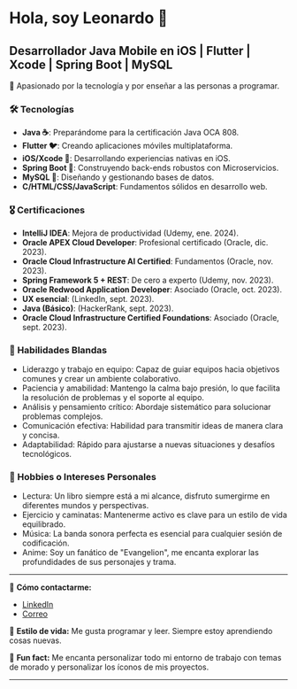 # Hola, soy Leonardo 👋

## Desarrollador Java Mobile en iOS | Flutter | Xcode | Spring Boot | MySQL

🔮 Apasionado por la tecnología y por enseñar a las personas a programar.

### 🛠 Tecnologías
- **Java ☕**: Preparándome para la certificación Java OCA 808.
- **Flutter 🐦**: Creando aplicaciones móviles multiplataforma.
- **iOS/Xcode 🍏**: Desarrollando experiencias nativas en iOS.
- **Spring Boot 🌱**: Construyendo back-ends robustos con Microservicios.
- **MySQL 🐬**: Diseñando y gestionando bases de datos.
- **C/HTML/CSS/JavaScript**: Fundamentos sólidos en desarrollo web.

### 🎖 Certificaciones
- **IntelliJ IDEA**: Mejora de productividad (Udemy, ene. 2024).
- **Oracle APEX Cloud Developer**: Profesional certificado (Oracle, dic. 2023).
- **Oracle Cloud Infrastructure AI Certified**: Fundamentos (Oracle, nov. 2023).
- **Spring Framework 5 + REST**: De cero a experto (Udemy, nov. 2023).
- **Oracle Redwood Application Developer**: Asociado (Oracle, oct. 2023).
- **UX esencial**: (LinkedIn, sept. 2023).
- **Java (Básico)**: (HackerRank, sept. 2023).
- **Oracle Cloud Infrastructure Certified Foundations**: Asociado (Oracle, sept. 2023).

### 💼 Habilidades Blandas
- Liderazgo y trabajo en equipo: Capaz de guiar equipos hacia objetivos comunes y crear un ambiente colaborativo.
- Paciencia y amabilidad: Mantengo la calma bajo presión, lo que facilita la resolución de problemas y el soporte al equipo.
- Análisis y pensamiento crítico: Abordaje sistemático para solucionar problemas complejos.
- Comunicación efectiva: Habilidad para transmitir ideas de manera clara y concisa.
- Adaptabilidad: Rápido para ajustarse a nuevas situaciones y desafíos tecnológicos.

### 🎈 Hobbies o Intereses Personales
- Lectura: Un libro siempre está a mi alcance, disfruto sumergirme en diferentes mundos y perspectivas.
- Ejercicio y caminatas: Mantenerme activo es clave para un estilo de vida equilibrado.
- Música: La banda sonora perfecta es esencial para cualquier sesión de codificación.
- Anime: Soy un fanático de "Evangelion", me encanta explorar las profundidades de sus personajes y trama.

---

🔗 **Cómo contactarme:**
- [LinkedIn](www.linkedin.com/in/leonardo-vargas-olvera-backendjr78936)
- [Correo](mailto:leonardo.vargas.ulsa@gmail.com)

💜 **Estilo de vida:** Me gusta programar y leer. Siempre estoy aprendiendo cosas nuevas.

👾 **Fun fact:** Me encanta personalizar todo mi entorno de trabajo con temas de morado y personalizar los íconos de mis proyectos.

---



